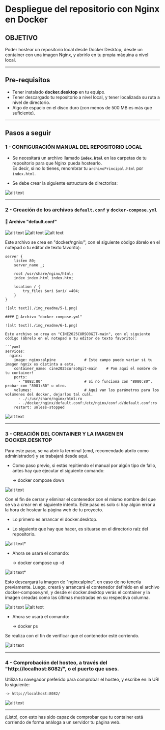 # Despliegue del repositorio con Nginx en Docker

## OBJETIVO  
Poder hostear un repositorio local desde Docker Desktop, desde un container con una imagen Nginx, y abrirlo en tu propia máquina a nivel local.  

--------------------------------------------------------------------------------------------------------------------

## Pre-requisitos  

- Tener instalado **docker.desktop** en tu equipo.  
- Tener descargado tu repositorio a nivel local, y tener localizada su ruta a nivel de directorio.  
- Algo de espacio en el disco duro (con menos de 500 MB es más que suficiente).  

--------------------------------------------------------------------------------------------------------------------

## Pasos a seguir  

### 1 - CONFIGURACIÓN MANUAL DEL REPOSITORIO LOCAL  

- Se necesitará un archivo llamado **`index.html`** en las carpetas de tu repositorio para que Nginx pueda hostearlo.  
  Es decir, si no lo tienes, renombrar tu `archivoPrincipal.html` por `index.html`.  

- Se debe crear la siguiente estructura de directorios:  

![alt text](./img_readme/1-1.jpg)

--------------------------------------------------------------------------------------------------------------------

### 2 - Creación de los archivos `default.conf` y `docker-compose.yml`  

#### 🔹 Archivo "default.conf"

![alt text](./img_readme/2-1.png)
![alt text](./img_readme/3-1.png)
![alt text](./img_readme/4-1.png)

Este archivo se crea en "docker/ngnix/", con el siguiente código ábrelo en el notepad o tu editor de texto favorito):  
```nginx
server {
    listen 80;
    server_name _;

    root /usr/share/nginx/html;
    index index.html index.htm;

    location / {
        try_files $uri $uri/ =404;
    }
}

![alt text](./img_readme/5-1.png)

#### 🔹 Archivo "docker-compose.yml" 

![alt text](./img_readme/6-1.png)

Este archivo se crea en "CINE2025CURSO0GIT-main", con el siguiente código (ábrelo en el notepad o tu editor de texto favorito):  

```yaml
services:
  nginx:
    image: nginx:alpine             # Este campo puede variar si tu imagen ngnix es distinta a esta.
    container_name: cine2025curso0git-main    # Pon aquí el nombre de tu container!
    ports:
      - "8082:80"                   # Si no funciona con "8080:80", probar con "8081:80" u otro.
    volumes:                        # Aquí van los parámetros para los volúmenes del docker, dejarlos tal cuál.
      - ./:/usr/share/nginx/html:ro
      - ./docker/nginx/default.conf:/etc/nginx/conf.d/default.conf:ro
    restart: unless-stopped
```

![alt text](./img_readme/7-1.png)

--------------------------------------------------------------------------------------------------------------------

### 3 - CREACIÓN DEL CONTAINER Y LA IMAGEN EN DOCKER.DESKTOP

Para este paso, se va abrir la terminal (cmd, recomendado abrilo como administrador) y se trabajará desde aquí.

- Como paso previo, si estás repitiendo el manual por algún tipo de fallo, antes hay que ejecutar el siguiente comando:

	-> docker compose down

![alt text](./img_readme/8-1.png) 

Con el fin de cerrar y eliminar el contenedor con el mismo nombre del que se va a crear en el siguiente intento. Este paso es solo si hay algún error a la hora de hostear la página web de tu proyecto.

- Lo primero es arrancar el docker.desktop.

- Lo siguiente que hay que hacer, es situarse en el directorio raíz del repositorio.  

![alt text](./img_readme/9-1.png)* 

- Ahora se usará el comando:

	-> docker compose up -d

![alt text](./img_readme/10-1.png)* 

Esto descargará la imagen de "nginx:alpine", en caso de no tenerla previamente. Luego, creará y arrancará el contenedor definido en el archivo docker-compose.yml, y desde el docker.desktop verás el container y la imagen creadas como las últimas mostradas en su respectiva columna.

![alt text](./img_readme/11-1.png)
![alt text](./img_readme/12-1.png)

- Ahora se usará el comando:

	-> docker ps

Se realiza con el fin de verificar que el contenedor esté corriendo.

![alt text](./img_readme/13-1.png)

--------------------------------------------------------------------------------------------------------------------

### 4 - Comprobación del hosteo, a través del "http://localhost:8082/", o el puerto que uses.

Utiliza tu navegador preferido para comprobar el hosteo, y escribe en la URl lo siguiente:

	-> http://localhost:8082/

![alt text](./img_readme/14-1.png)

--------------------------------------------------------------------------------------------------------------------

¡Listo!, con esto has sido capaz de comprobar que tu container está corriendo de forma análoga a un servidor tu página web.
